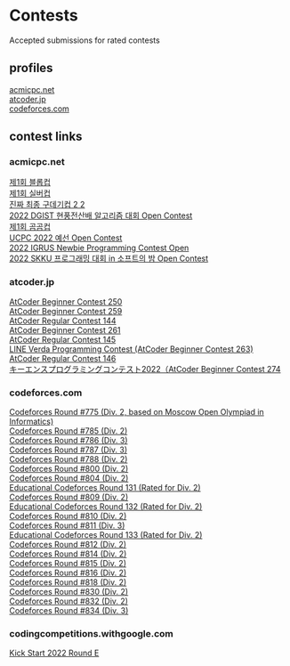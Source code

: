 # Contests
Accepted submissions for rated contests

## profiles

[acmicpc.net](https://www.acmicpc.net/user/wanderkind)<br>
[atcoder.jp](https://atcoder.jp/users/wanderkind)<br>
[codeforces.com](https://codeforces.com/profile/Wanderkind)<br>

## contest links

### acmicpc.net
[제1회 블롭컵](https://www.acmicpc.net/contest/view/756)<br>
[제1회 실버컵](https://www.acmicpc.net/contest/view/770)<br>
[진짜 최종 구데기컵 2 2](https://www.acmicpc.net/contest/view/781)<br>
[2022 DGIST 현풍전산배 알고리즘 대회 Open Contest](https://www.acmicpc.net/contest/view/800)<br>
[제1회 곰곰컵](https://www.acmicpc.net/contest/view/792)<br>
[UCPC 2022 예선 Open Contest](https://www.acmicpc.net/contest/view/829)<br>
[2022 IGRUS Newbie Programming Contest Open](https://www.acmicpc.net/contest/view/855)<br>
[2022 SKKU 프로그래밍 대회 in 소프트의 밤 Open Contest](https://www.acmicpc.net/contest/view/894)<br>

### atcoder.jp
[AtCoder Beginner Contest 250](https://atcoder.jp/contests/abc250)<br>
[AtCoder Beginner Contest 259](https://atcoder.jp/contests/abc259)<br>
[AtCoder Regular Contest 144](https://atcoder.jp/contests/arc144)<br>
[AtCoder Beginner Contest 261](https://atcoder.jp/contests/abc261)<br>
[AtCoder Regular Contest 145](https://atcoder.jp/contests/arc145)<br>
[LINE Verda Programming Contest (AtCoder Beginner Contest 263)](https://atcoder.jp/contests/abc263)<br>
[AtCoder Regular Contest 146](https://atcoder.jp/contests/arc146)<br>
[キーエンスプログラミングコンテスト2022（AtCoder Beginner Contest 274](https://atcoder.jp/contests/abc274)<br>

### codeforces.com
[Codeforces Round #775 (Div. 2, based on Moscow Open Olympiad in Informatics)](https://codeforces.com/contest/1649)<br>
[Codeforces Round #785 (Div. 2)](https://codeforces.com/contest/1673)<br>
[Codeforces Round #786 (Div. 3)](https://codeforces.com/contest/1674)<br>
[Codeforces Round #787 (Div. 3)](https://codeforces.com/contest/1675)<br>
[Codeforces Round #788 (Div. 2)](https://codeforces.com/contest/1670)<br>
[Codeforces Round #800 (Div. 2)](https://codeforces.com/contest/1694)<br>
[Codeforces Round #804 (Div. 2)](https://codeforces.com/contest/1699)<br>
[Educational Codeforces Round 131 (Rated for Div. 2)](https://codeforces.com/contest/1701)<br>
[Codeforces Round #809 (Div. 2)](https://codeforces.com/contest/1706)<br>
[Educational Codeforces Round 132 (Rated for Div. 2)](https://codeforces.com/contest/1709)<br>
[Codeforces Round #810 (Div. 2)](https://codeforces.com/contest/1711)<br>
[Codeforces Round #811 (Div. 3)](https://codeforces.com/contest/1714)<br>
[Educational Codeforces Round 133 (Rated for Div. 2)](https://codeforces.com/contest/1716)<br>
[Codeforces Round #812 (Div. 2)](https://codeforces.com/contest/1713)<br>
[Codeforces Round #814 (Div. 2)](https://codeforces.com/contest/1719)<br>
[Codeforces Round #815 (Div. 2)](https://codeforces.com/contest/1720)<br>
[Codeforces Round #816 (Div. 2)](https://codeforces.com/contest/1715)<br>
[Codeforces Round #818 (Div. 2)](https://codeforces.com/contest/1717)<br>
[Codeforces Round #830 (Div. 2)](https://codeforces.com/contest/1732)<br>
[Codeforces Round #832 (Div. 2)](https://codeforces.com/contest/1747)<br>
[Codeforces Round #834 (Div. 3)](https://codeforces.com/contest/1759)<br>

### codingcompetitions.withgoogle.com
[Kick Start 2022 Round E](https://codingcompetitions.withgoogle.com/kickstart/round/00000000008cb0f5)<br>
